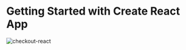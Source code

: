 # Getting Started with Create React App

![checkout-react](https://user-images.githubusercontent.com/95312891/221569550-b84b0896-729c-4d15-9e0d-513e12769542.gif)
